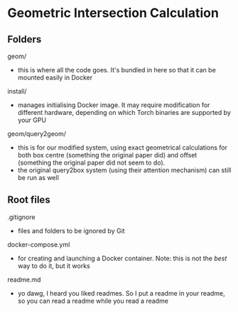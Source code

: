 # Geometric Intersection Calculation

## Folders
geom/
- this is where all the code goes. It's bundled in here so that it can be mounted easily in Docker

install/
- manages initialising Docker image. It may require modification for different hardware, depending on which Torch binaries are supported by your GPU

geom/query2geom/
- this is for our modified system, using exact geometrical calculations for both box centre (something the original paper did) and offset (something the original paper did not seem to do).
- the original query2box system (using their attention mechanism) can still be run as well

## Root files
.gitignore
- files and folders to be ignored by Git

docker-compose.yml
- for creating and launching a Docker container. Note: this is not the *best* way to do it, but it works

readme.md
- yo dawg, I heard you liked readmes. So I put a readme in your readme, so you can read a readme while you read a readme

